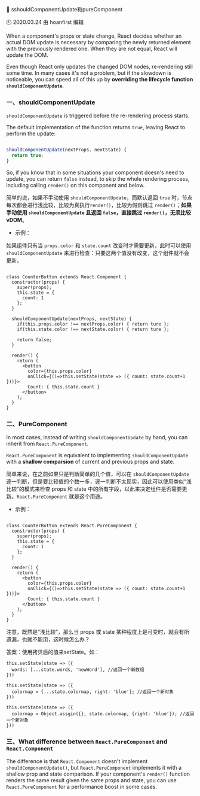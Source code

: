🐾 sshouldComponentUpdate和pureComponent

🕘 2020.03.24 由 hoanfirst 编辑


When a component's props or state change, React decides whether an actual DOM update is necessary by comparing the newly returned element with the previously rendered one. When they are not equal, React will update the DOM.

Even though React only updates the changed DOM nodes, re-rendering still some time. In many cases it's not a problem, but if the slowdown is noticeable, you can speed all of this up by **overriding the lifecycle function `shouldComponentUpdate`**.

### 一、shouldComponentUpdate

`shouldComponentUpdate` is triggered before the re-rendering process starts.

The default implementation of the function returns `true`, leaving React to perform the update:

```javascript

shouldComponentUpdate(nextProps, nextState) {
  return true;
}

```

So, if you know that in some situations your component doesn's need to update, you can return `false` instead, to skip the whole rendering process, including calling `render()` on this component and below.

简单的说，如果不手动使用 `shouldComponentUpdate`，而默认返回 `true` 时，节点每次都会进行浅比较，比较为真执行`render()`，比较为假则跳过 `render()`；**如果手动使用 `shouldComponentUpdate` 且返回 `false`，直接跳过 `render()`，无须比较 vDOM**。

- 示例：

如果组件只有当 `props.color` 和 `state.count` 改变时才需要更新，此时可以使用 `shouldComponentUpdate` 来进行检查：只要这两个值没有改变，这个组件就不会更新。

```react

class CounterButton extends React.Component {
  constructor(props) {
    super(props);
    this.state = {
      count: 1
    };
  }
  
  shouldComponentUpdate(nextProps, nextState) {
    if(this.props.color !== nextProps.color) { return ture };
    if(this.state.color !== nextState.color) { return ture };
    
    return false;
  }
  
  render() {
    return (
      <button
        color={this.props.color}
        onClick={()=>this.setState(state => ({ count: state.count+1 }))}>
        Count: { this.state.count }
      </button>
    );
  }
}

```


### 二、PureComponent

In most cases, instead of writing `shouldComponentUpdate` by hand, you can inherit from `React.PureComponent`.

`React.PureComponent` is equivalent to implementing `shouldComponentUpdate` with a **shallow comparsion** of current and previous props and state.

简单来说，在之前如果只是判断简单的几个值，可以在 `shouldComponentUpdate` 逐一判断，但是要比较值的个数一多，逐一判断不太现实，因此可以使用类似“浅比较”的模式来检查 props 和 state 中的所有字段，以此来决定组件是否需要更新。`React.PureComponent` 就是这个用途。

- 示例：

```react

class CounterButton extends React.PureComponent {
  constructor(props) {
    super(props);
    this.state = {
      count: 1
    };
  }

  render() {
    return (
      <button
        color={this.props.color}
        onClick={()=>this.setState(state => ({ count: state.count+1 }))}>
        Count: { this.state.count }
      </button>
    );
  }
}

```

注意，既然是“浅比较”，那么当 props 或 state 某种程度上是可变时，就会有所遗漏，也就不能用，这时候怎么办？

答案：使用拷贝后的值来setState。如：

```
this.setState(state => ({
  words: [...state.words, 'newWord'], //返回一个新数组
}))

this.setState(state => ({
  colormap = {...state.colormap, right: 'blue'}; //返回一个新对象
}))

this.setState(state => ({
  colormap = Object.assgin({}, state.colormap, {right: 'blue'}); //返回一个新对象
}))

```


### 三、What difference between `React.PureComponent` and `React.Component`

The difference is that `React.Component` doesn't implement `shouldComponentUpdate()`, but `React.PureComponent` implements it with a shallow prop and state comparison. If your component's `render()` function renders the same result given the same props and state, you can use `React.PureComponent` for a performance boost in some cases.


